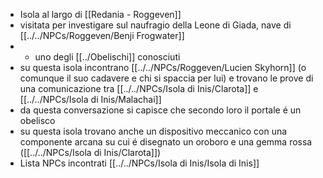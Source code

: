 - Isola al largo di [[Redania - Roggeven]] 
- visitata per investigare sul naufragio della Leone di Giada, nave di [[../../NPCs/Roggeven/Benji Frogwater]] 
- - uno degli [[../Obelischi]] conosciuti
- su questa isola incontrano [[../../NPCs/Roggeven/Lucien Skyhorn]] (o comunque il suo cadavere e chi si spaccia per lui) e trovano le prove di una comunicazione tra [[../../NPCs/Isola di Inis/Clarota]] e [[../../NPCs/Isola di Inis/Malachai]] 
- da questa conversazione si capisce che secondo loro il portale é un obelisco
- su questa isola trovano anche un dispositivo meccanico con una componente arcana su cui é disegnato un oroboro e una gemma rossa ([[../../NPCs/Isola di Inis/Clarota]])
- Lista NPCs incontrati [[../../NPCs/Isola di Inis/Isola di Inis]] 
